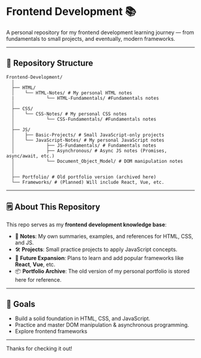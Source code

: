 # Frontend Development 📚

A personal repository for my frontend development learning journey — from fundamentals to small projects, and eventually, modern frameworks.

---

## 📂 Repository Structure

```
Frontend-Development/
  │
  ├── HTML/
  │    └── HTML-Notes/ # My personal HTML notes
  |            └── HTML-Fundamentals/ #Fundamentals notes
  │
  ├── CSS/
  │    └── CSS-Notes/ # My personal CSS notes
  │            └── CSS-Fundamentals/ #Fundamentals notes
  │
  ├── JS/
  │    ├── Basic-Projects/ # Small JavaScript-only projects
  │    └── JavaScript-Notes/ # My personal JavaScript notes
  │            ├── JS-Fundamentals/ # Fundamentals notes
  │            ├── Asynchronous/ # Async JS notes (Promises, async/await, etc.)
  │            └── Document_Object_Model/ # DOM manipulation notes
  │
  │
  ├── Portfolio/ # Old portfolio version (archived here)
  └── Frameworks/ # (Planned) Will include React, Vue, etc.
  ```

---

## 🗒 About This Repository

This repo serves as my **frontend development knowledge base**:
- 📝 **Notes**: My own summaries, examples, and references for HTML, CSS, and JS.
- 🛠 **Projects**: Small practice projects to apply JavaScript concepts.
- 🚀 **Future Expansion**: Plans to learn and add popular frameworks like **React**, **Vue**, etc.
- 📦 **Portfolio Archive**: The old version of my personal portfolio is stored here for reference.

---

## 🎯 Goals

- Build a solid foundation in HTML, CSS, and JavaScript.
- Practice and master DOM manipulation & asynchronous programming.
- Explore frontend frameworks

---

Thanks for checking it out!
